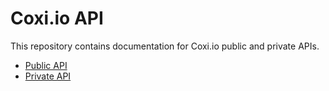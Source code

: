 # Coxi.io API

This repository contains documentation for Coxi.io public and private APIs.

* [Public API](public.md)
* [Private API](private.md)
